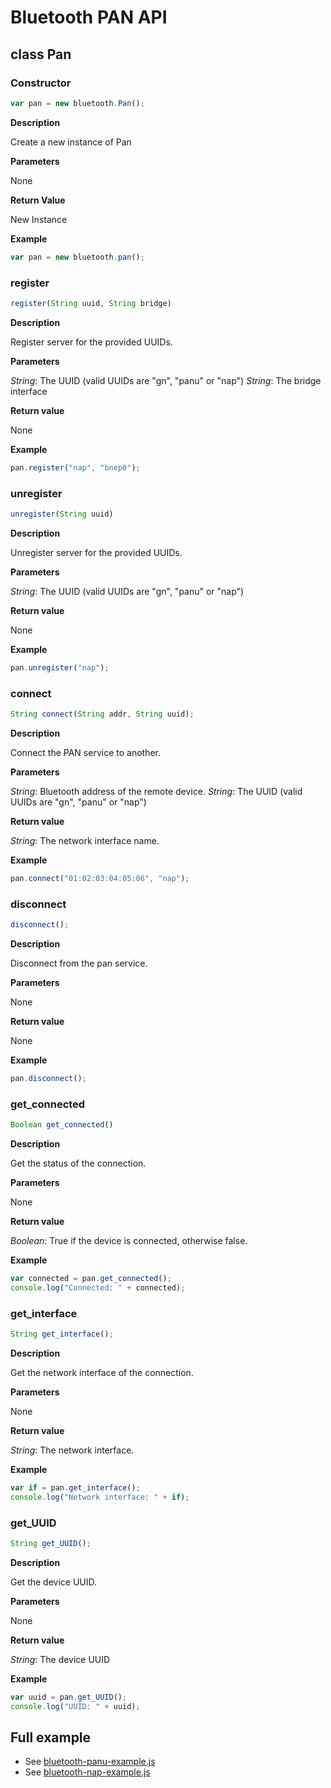 # Bluetooth PAN API

## class Pan
### Constructor
```javascript
var pan = new bluetooth.Pan();
```

**Description**

Create a new instance of Pan

**Parameters**

None

**Return Value**

 New Instance

**Example**

```javascript
var pan = new bluetooth.pan();
```

### register
```javascript
register(String uuid, String bridge)
```

**Description**

Register server for the provided UUIDs.

**Parameters**

*String*: The UUID (valid UUIDs are "gn", "panu" or "nap")
*String*: The bridge interface

**Return value**

None

**Example**
```javascript
pan.register("nap", "bnep0");
```

### unregister
```javascript
unregister(String uuid)
```

**Description**

Unregister server for the provided UUIDs.

**Parameters**

*String*: The UUID (valid UUIDs are "gn", "panu" or "nap")

**Return value**

None

**Example**
```javascript
pan.unregister("nap");
```

### connect
```javascript
String connect(String addr, String uuid);
```

**Description**

Connect the PAN service to another.

**Parameters**

*String*: Bluetooth address of the remote device.
*String*: The UUID (valid UUIDs are "gn", "panu" or "nap")

**Return value**

*String*: The network interface name.

**Example**
```javascript
pan.connect("01:02:03:04:05:06", "nap");
```

### disconnect
```javascript
disconnect();
```

**Description**

Disconnect from the pan service.

**Parameters**

None

**Return value**

None

**Example**
```javascript
pan.disconnect();
```

### get_connected
```javascript
Boolean get_connected()
```

**Description**

Get the status of the connection.

**Parameters**

None

**Return value**

*Boolean*: True if the device is connected, otherwise false.

**Example**
```javascript
var connected = pan.get_connected();
console.log("Connected: " + connected);
```

### get_interface
```javascript
String get_interface();
```

**Description**

Get the network interface of the connection.

**Parameters**

None

**Return value**

*String*: The network interface.

**Example**
```javascript
var if = pan.get_interface();
console.log("Network interface: " + if);
```

### get_UUID
```javascript
String get_UUID();
```

**Description**

Get the device UUID.

**Parameters**

None

**Return value**

*String*: The device UUID

**Example**
```javascript
var uuid = pan.get_UUID();
console.log("UUID: " + uuid);
```

## Full example

  * See [bluetooth-panu-example.js](/examples/bluetooth-panu-example.js)
  * See [bluetooth-nap-example.js](/examples/bluetooth-nap-example.js)
